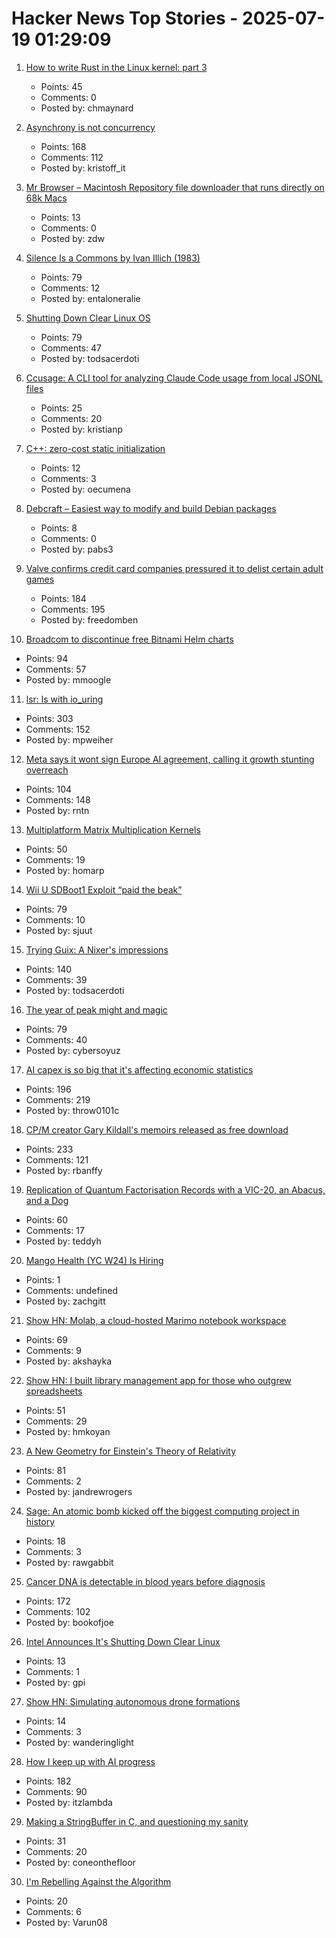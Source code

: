 # Hacker News Top Stories - 2025-07-19 01:29:09

1. [How to write Rust in the Linux kernel: part 3](https://lwn.net/SubscriberLink/1026694/3413f4b43c862629/)
   - Points: 45
   - Comments: 0
   - Posted by: chmaynard

2. [Asynchrony is not concurrency](https://kristoff.it/blog/asynchrony-is-not-concurrency/)
   - Points: 168
   - Comments: 112
   - Posted by: kristoff_it

3. [Mr Browser – Macintosh Repository file downloader that runs directly on 68k Macs](https://www.macintoshrepository.org/44146-mr-browser)
   - Points: 13
   - Comments: 0
   - Posted by: zdw

4. [Silence Is a Commons by Ivan Illich (1983)](http://www.davidtinapple.com/illich/1983_silence_commons.html)
   - Points: 79
   - Comments: 12
   - Posted by: entaloneralie

5. [Shutting Down Clear Linux OS](https://community.clearlinux.org/t/all-good-things-come-to-an-end-shutting-down-clear-linux-os/10716)
   - Points: 79
   - Comments: 47
   - Posted by: todsacerdoti

6. [Ccusage: A CLI tool for analyzing Claude Code usage from local JSONL files](https://github.com/ryoppippi/ccusage)
   - Points: 25
   - Comments: 20
   - Posted by: kristianp

7. [C++: zero-cost static initialization](https://cofault.com/zero-cost-static.html)
   - Points: 12
   - Comments: 3
   - Posted by: oecumena

8. [Debcraft – Easiest way to modify and build Debian packages](https://optimizedbyotto.com/post/debcraft-easy-debian-packaging/)
   - Points: 8
   - Comments: 0
   - Posted by: pabs3

9. [Valve confirms credit card companies pressured it to delist certain adult games](https://www.pcgamer.com/software/platforms/valve-confirms-credit-card-companies-pressured-it-to-delist-certain-adult-games-from-steam/)
   - Points: 184
   - Comments: 195
   - Posted by: freedomben

10. [Broadcom to discontinue free Bitnami Helm charts](https://github.com/bitnami/charts/issues/35164)
   - Points: 94
   - Comments: 57
   - Posted by: mmoogle

11. [lsr: ls with io_uring](https://rockorager.dev/log/lsr-ls-but-with-io-uring/)
   - Points: 303
   - Comments: 152
   - Posted by: mpweiher

12. [Meta says it wont sign Europe AI agreement, calling it growth stunting overreach](https://www.cnbc.com/2025/07/18/meta-europe-ai-code.html)
   - Points: 104
   - Comments: 148
   - Posted by: rntn

13. [Multiplatform Matrix Multiplication Kernels](https://burn.dev/blog/sota-multiplatform-matmul/)
   - Points: 50
   - Comments: 19
   - Posted by: homarp

14. [Wii U SDBoot1 Exploit “paid the beak”](https://consolebytes.com/wii-u-sdboot1-exploit-paid-the-beak/)
   - Points: 79
   - Comments: 10
   - Posted by: sjuut

15. [Trying Guix: A Nixer's impressions](https://tazj.in/blog/trying-guix)
   - Points: 140
   - Comments: 39
   - Posted by: todsacerdoti

16. [The year of peak might and magic](https://www.filfre.net/2025/07/the-year-of-peak-might-and-magic/)
   - Points: 79
   - Comments: 40
   - Posted by: cybersoyuz

17. [AI capex is so big that it's affecting economic statistics](https://paulkedrosky.com/honey-ai-capex-ate-the-economy/)
   - Points: 196
   - Comments: 219
   - Posted by: throw0101c

18. [CP/M creator Gary Kildall's memoirs released as free download](https://spectrum.ieee.org/cpm-creator-gary-kildalls-memoirs-released-as-free-download)
   - Points: 233
   - Comments: 121
   - Posted by: rbanffy

19. [Replication of Quantum Factorisation Records with a VIC-20, an Abacus, and a Dog](https://eprint.iacr.org/2025/1237)
   - Points: 60
   - Comments: 17
   - Posted by: teddyh

20. [Mango Health (YC W24) Is Hiring](https://www.ycombinator.com/companies/mango-health/jobs/3bjIHus-founding-engineer)
   - Points: 1
   - Comments: undefined
   - Posted by: zachgitt

21. [Show HN: Molab, a cloud-hosted Marimo notebook workspace](https://molab.marimo.io/notebooks)
   - Points: 69
   - Comments: 9
   - Posted by: akshayka

22. [Show HN: I built library management app for those who outgrew spreadsheets](https://www.librari.io/)
   - Points: 51
   - Comments: 29
   - Posted by: hmkoyan

23. [A New Geometry for Einstein's Theory of Relativity](https://www.quantamagazine.org/a-new-geometry-for-einsteins-theory-of-relativity-20250716/)
   - Points: 81
   - Comments: 2
   - Posted by: jandrewrogers

24. [Sage: An atomic bomb kicked off the biggest computing project in history](https://www.ibm.com/history/sage)
   - Points: 18
   - Comments: 3
   - Posted by: rawgabbit

25. [Cancer DNA is detectable in blood years before diagnosis](https://www.sciencenews.org/article/cancer-tumor-dna-blood-test-screening)
   - Points: 172
   - Comments: 102
   - Posted by: bookofjoe

26. [Intel Announces It's Shutting Down Clear Linux](https://www.phoronix.com/news/Intel-Ends-Clear-Linux)
   - Points: 13
   - Comments: 1
   - Posted by: gpi

27. [Show HN: Simulating autonomous drone formations](https://github.com/sushrut141/ketu)
   - Points: 14
   - Comments: 3
   - Posted by: wanderinglight

28. [How I keep up with AI progress](https://blog.nilenso.com/blog/2025/06/23/how-i-keep-up-with-ai-progress/)
   - Points: 182
   - Comments: 90
   - Posted by: itzlambda

29. [Making a StringBuffer in C, and questioning my sanity](https://briandouglas.ie/string-buffer-c/)
   - Points: 31
   - Comments: 20
   - Posted by: coneonthefloor

30. [I'm Rebelling Against the Algorithm](https://varunraghu.com/im-rebelling-against-the-algorithm/)
   - Points: 20
   - Comments: 6
   - Posted by: Varun08

